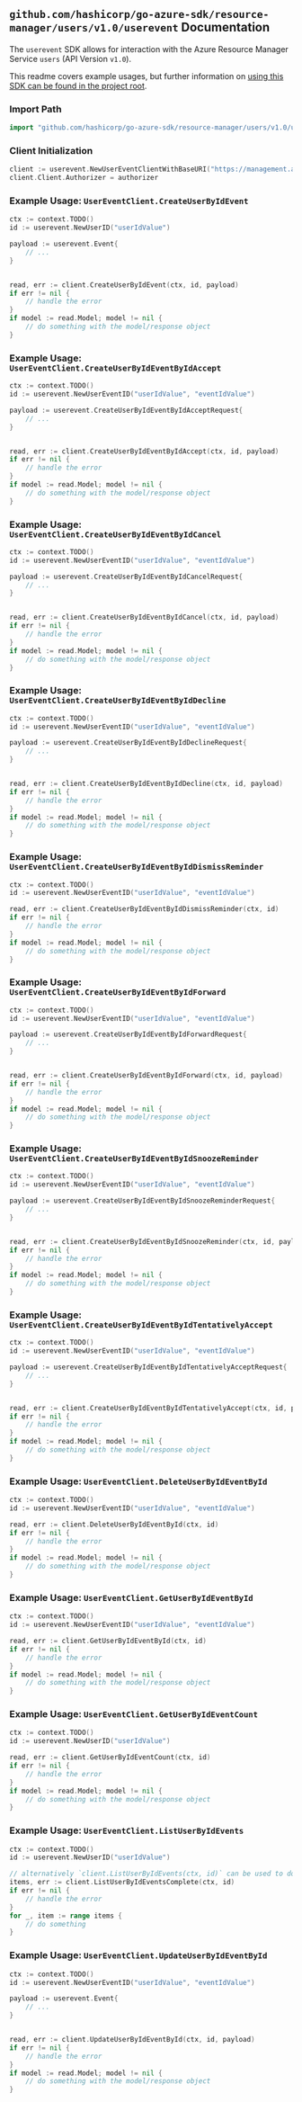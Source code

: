 
## `github.com/hashicorp/go-azure-sdk/resource-manager/users/v1.0/userevent` Documentation

The `userevent` SDK allows for interaction with the Azure Resource Manager Service `users` (API Version `v1.0`).

This readme covers example usages, but further information on [using this SDK can be found in the project root](https://github.com/hashicorp/go-azure-sdk/tree/main/docs).

### Import Path

```go
import "github.com/hashicorp/go-azure-sdk/resource-manager/users/v1.0/userevent"
```


### Client Initialization

```go
client := userevent.NewUserEventClientWithBaseURI("https://management.azure.com")
client.Client.Authorizer = authorizer
```


### Example Usage: `UserEventClient.CreateUserByIdEvent`

```go
ctx := context.TODO()
id := userevent.NewUserID("userIdValue")

payload := userevent.Event{
	// ...
}


read, err := client.CreateUserByIdEvent(ctx, id, payload)
if err != nil {
	// handle the error
}
if model := read.Model; model != nil {
	// do something with the model/response object
}
```


### Example Usage: `UserEventClient.CreateUserByIdEventByIdAccept`

```go
ctx := context.TODO()
id := userevent.NewUserEventID("userIdValue", "eventIdValue")

payload := userevent.CreateUserByIdEventByIdAcceptRequest{
	// ...
}


read, err := client.CreateUserByIdEventByIdAccept(ctx, id, payload)
if err != nil {
	// handle the error
}
if model := read.Model; model != nil {
	// do something with the model/response object
}
```


### Example Usage: `UserEventClient.CreateUserByIdEventByIdCancel`

```go
ctx := context.TODO()
id := userevent.NewUserEventID("userIdValue", "eventIdValue")

payload := userevent.CreateUserByIdEventByIdCancelRequest{
	// ...
}


read, err := client.CreateUserByIdEventByIdCancel(ctx, id, payload)
if err != nil {
	// handle the error
}
if model := read.Model; model != nil {
	// do something with the model/response object
}
```


### Example Usage: `UserEventClient.CreateUserByIdEventByIdDecline`

```go
ctx := context.TODO()
id := userevent.NewUserEventID("userIdValue", "eventIdValue")

payload := userevent.CreateUserByIdEventByIdDeclineRequest{
	// ...
}


read, err := client.CreateUserByIdEventByIdDecline(ctx, id, payload)
if err != nil {
	// handle the error
}
if model := read.Model; model != nil {
	// do something with the model/response object
}
```


### Example Usage: `UserEventClient.CreateUserByIdEventByIdDismissReminder`

```go
ctx := context.TODO()
id := userevent.NewUserEventID("userIdValue", "eventIdValue")

read, err := client.CreateUserByIdEventByIdDismissReminder(ctx, id)
if err != nil {
	// handle the error
}
if model := read.Model; model != nil {
	// do something with the model/response object
}
```


### Example Usage: `UserEventClient.CreateUserByIdEventByIdForward`

```go
ctx := context.TODO()
id := userevent.NewUserEventID("userIdValue", "eventIdValue")

payload := userevent.CreateUserByIdEventByIdForwardRequest{
	// ...
}


read, err := client.CreateUserByIdEventByIdForward(ctx, id, payload)
if err != nil {
	// handle the error
}
if model := read.Model; model != nil {
	// do something with the model/response object
}
```


### Example Usage: `UserEventClient.CreateUserByIdEventByIdSnoozeReminder`

```go
ctx := context.TODO()
id := userevent.NewUserEventID("userIdValue", "eventIdValue")

payload := userevent.CreateUserByIdEventByIdSnoozeReminderRequest{
	// ...
}


read, err := client.CreateUserByIdEventByIdSnoozeReminder(ctx, id, payload)
if err != nil {
	// handle the error
}
if model := read.Model; model != nil {
	// do something with the model/response object
}
```


### Example Usage: `UserEventClient.CreateUserByIdEventByIdTentativelyAccept`

```go
ctx := context.TODO()
id := userevent.NewUserEventID("userIdValue", "eventIdValue")

payload := userevent.CreateUserByIdEventByIdTentativelyAcceptRequest{
	// ...
}


read, err := client.CreateUserByIdEventByIdTentativelyAccept(ctx, id, payload)
if err != nil {
	// handle the error
}
if model := read.Model; model != nil {
	// do something with the model/response object
}
```


### Example Usage: `UserEventClient.DeleteUserByIdEventById`

```go
ctx := context.TODO()
id := userevent.NewUserEventID("userIdValue", "eventIdValue")

read, err := client.DeleteUserByIdEventById(ctx, id)
if err != nil {
	// handle the error
}
if model := read.Model; model != nil {
	// do something with the model/response object
}
```


### Example Usage: `UserEventClient.GetUserByIdEventById`

```go
ctx := context.TODO()
id := userevent.NewUserEventID("userIdValue", "eventIdValue")

read, err := client.GetUserByIdEventById(ctx, id)
if err != nil {
	// handle the error
}
if model := read.Model; model != nil {
	// do something with the model/response object
}
```


### Example Usage: `UserEventClient.GetUserByIdEventCount`

```go
ctx := context.TODO()
id := userevent.NewUserID("userIdValue")

read, err := client.GetUserByIdEventCount(ctx, id)
if err != nil {
	// handle the error
}
if model := read.Model; model != nil {
	// do something with the model/response object
}
```


### Example Usage: `UserEventClient.ListUserByIdEvents`

```go
ctx := context.TODO()
id := userevent.NewUserID("userIdValue")

// alternatively `client.ListUserByIdEvents(ctx, id)` can be used to do batched pagination
items, err := client.ListUserByIdEventsComplete(ctx, id)
if err != nil {
	// handle the error
}
for _, item := range items {
	// do something
}
```


### Example Usage: `UserEventClient.UpdateUserByIdEventById`

```go
ctx := context.TODO()
id := userevent.NewUserEventID("userIdValue", "eventIdValue")

payload := userevent.Event{
	// ...
}


read, err := client.UpdateUserByIdEventById(ctx, id, payload)
if err != nil {
	// handle the error
}
if model := read.Model; model != nil {
	// do something with the model/response object
}
```

